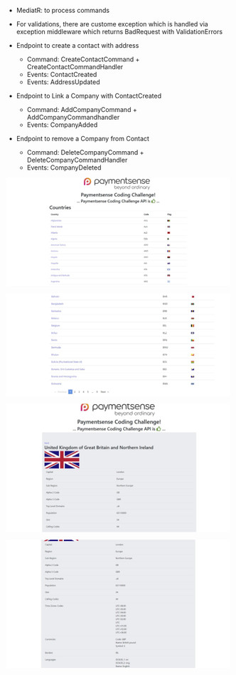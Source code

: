  
 - MediatR: to process commands

 - For validations, there are custome exception which is handled via exception middleware which returns BadRequest with ValidationErrors

 - Endpoint to create a contact with address
     - Command: CreateContactCommand + CreateContactCommandHandler
	 - Events: ContactCreated
	 - Events: AddressUpdated
	 
 - Endpoint to Link a Company with ContactCreated
	 - Command: AddCompanyCommand + AddCompanyCommandhandler
	 - Events: CompanyAdded

 - Endpoint to remove a Company from Contact
	 - Command: DeleteCompanyCommand + DeleteCompanyCommandHandler
	 - Events: CompanyDeleted

  


![alt text](https://github.com/hanzalahsuriya/PS_Test/blob/master/1.JPG)

![alt text](https://github.com/hanzalahsuriya/PS_Test/blob/master/2.JPG)

![alt text](https://github.com/hanzalahsuriya/PS_Test/blob/master/3.JPG)

![alt text](https://github.com/hanzalahsuriya/PS_Test/blob/master/4.JPG)

 
